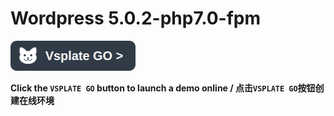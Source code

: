 # Wordpress 5.0.2-php7.0-fpm

<a href="https://www.vsplate.com/?docker-compose=https://github.com/vsplate/dcenvs/wordpress/5.0.2-php7.0-fpm"><img alt="VSPLATE GO" src="https://raw.githubusercontent.com/vsplate/images/master/vsgo_btn.png" width="200px"></a>

**Click the `VSPLATE GO` button to launch a demo online / 点击`VSPLATE GO`按钮创建在线环境**